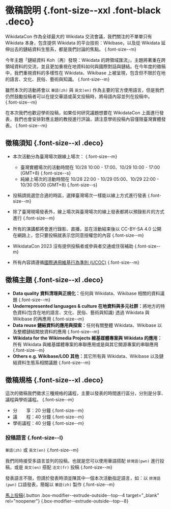 # 徵稿說明 {.font-size--xxl .font-black .deco}

WikidataCon 作為全球最大的 Wikidata 交流會議，我們關注的不單單只有 Wikidata 本身，包含提供 Wikidata 的平台技術：Wikibase，以及從 Wikidata 延伸出去的鏈結資料生態系，都是我們討論的焦點。 {.font-size--m}

今年主題「鏈結資料 Koh（再）發現：Wikidata 的跨領域匯流」，主題將著重在跨領域資料的交流，並且更加重視在地資料如何與國際對話與鏈結。在今年度的徵稿中，我們重視資料的多樣性在 Wikidata、Wikibase 上被呈現，包含但不限於在地的語言、文化、民俗、藝術與知識。 {.font-size--m}

雖然本次的活動將會以 `華語(zh)` 與 `英文(en)` 作為主要的官方使用語言，但是我們仍然鼓勵投稿者可以在提交華語或英文投稿時，將母語內容並列在投稿中。 {.font-size--m}

在本次我們也歡迎學術投稿，如果任何研究議題想要在 WikidataCon 上面進行發表，我們也會安排對應主題的教授進行評論，請注意學術投稿內容僅限臺灣實體發表。 {.font-size--m}

## 徵稿須知 {.font-size--xl .deco}

- 本次活動分為臺灣場次跟線上場次： {.font-size--m}

    - 臺灣實體場次的活動時間在 10/28 10:00 - 17:00、10/29 10:00 - 17:00 (GMT+8) {.font-size--s}
    - 純線上場次的活動時間在 10/28 22:00 - 10/29 05:00、10/29 22:00 - 10/30 05:00 (GMT+8) {.font-size--s}

- 投稿請挑選您合適的時區，選擇臺灣場次一樣能以線上方式進行發表 {.font-size--m}
- 除了臺灣現場發表外，線上場次與臺灣場次的線上發表都將以預錄影片的方式進行 {.font-size--m}
- 所有的演講都將會進行錄影、直播，並在活動結束後以 CC-BY-SA 4.0 公開在網路上，您只要投稿就表示您同意授權您的內容 {.font-size--m}
- WikidataCon 2023 沒有提供投稿者或參與者交通或住宿補助 {.font-size--m}
- 所有內容請遵循[國際通用維基行為準則 (UCOC)](https://foundation.wikimedia.org/wiki/Policy:Universal_Code_of_Conduct/zh) {.font-size--m}

## 徵稿主題 {.font-size--xl .deco}

- <b>Data quality 資料清理與正規化：</b>任何與 Wikidata、Wikibase 相關的資料議題 {.font-size--m}
- <b>Underrepresented languages & culture  在地資料與多元社群：</b>將地方的特色資料(包含在地的語言、文化、民俗、藝術與知識) 透過 Wikidata 與 Wikibase 的再應用 {.font-size--m}
- <b>Data reuse 鏈結資料的應用與探索：</b>任何有關整體 Wikidata、Wikibase 以及整體鏈結開放資料的應用 {.font-size--m}
- <b>Wikidata for the Wikimedia Projects  維基媒體專案與 Wikidata 的應用：</b>所有 Wikidata 與維基媒體專案的串聯應用或是與其它開源專案的串聯應用 {.font-size--m}
- <b>Others e.g. Wikibase/LOD 其他：</b>其它所有與 Wikidata、Wikibase 以及鏈結資料生態系相關議題 {.font-size--m}
  
## 徵稿規格 {.font-size--xl .deco}

這次的徵稿我們徵求三種規格的議程，主要以發表的時間進行區分，分別是分享、議程與學術議程。 {.font-size--m}

- 分　　享：20 分鐘 {.font-size--m}
- 議　　程：40 分鐘 {.font-size--m}
- 學術議程：40 分鐘 {.font-size--m}

### 投稿語言 {.font-size--l}

`華語(zh)` 或 `英文(en)` {.font-size--m}

我們同時接受多語言並列的投稿，也就是您可以使用華語搭配 `排灣語(pwn)` 進行投稿，或是 `英文(en)` 搭配 `法文(fr)` 投稿 {.font-size--m}

發表語言不限，但請於發表時須並陳其中一個本次活動指定語言，如：以 `排灣語(pwn)` 口語發表，簡報以 `華語(zh)` 製作 {.font-size--m}

[馬上投稿](https://pretalx.com/wikidatacon2023/cfp){.button .box-modifier--extrude-outside--top--4 target="_blank" rel="noopener"} {.box-modifier--extrude-outside--top--8}